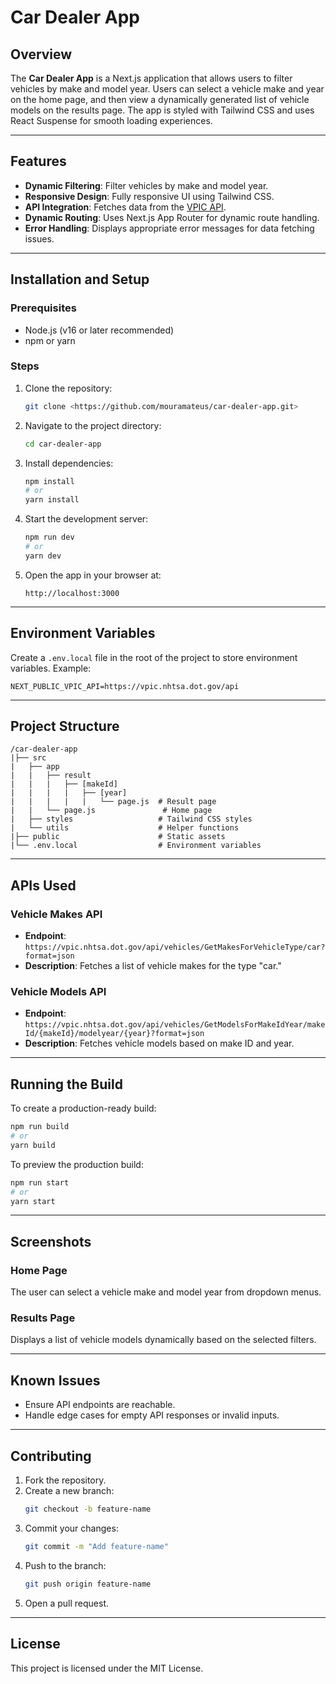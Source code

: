 # Car Dealer App

## Overview
The **Car Dealer App** is a Next.js application that allows users to filter vehicles by make and model year. Users can select a vehicle make and year on the home page, and then view a dynamically generated list of vehicle models on the results page. The app is styled with Tailwind CSS and uses React Suspense for smooth loading experiences.

---

## Features
- **Dynamic Filtering**: Filter vehicles by make and model year.
- **Responsive Design**: Fully responsive UI using Tailwind CSS.
- **API Integration**: Fetches data from the [VPIC API](https://vpic.nhtsa.dot.gov/api/?ref=public_apis).
- **Dynamic Routing**: Uses Next.js App Router for dynamic route handling.
- **Error Handling**: Displays appropriate error messages for data fetching issues.

---

## Installation and Setup

### Prerequisites
- Node.js (v16 or later recommended)
- npm or yarn

### Steps
1. Clone the repository:
   ```bash
   git clone <https://github.com/mouramateus/car-dealer-app.git>
   ```

2. Navigate to the project directory:
   ```bash
   cd car-dealer-app
   ```

3. Install dependencies:
   ```bash
   npm install
   # or
   yarn install
   ```

4. Start the development server:
   ```bash
   npm run dev
   # or
   yarn dev
   ```

5. Open the app in your browser at:
   ```
   http://localhost:3000
   ```

---

## Environment Variables

Create a `.env.local` file in the root of the project to store environment variables. Example:
```env
NEXT_PUBLIC_VPIC_API=https://vpic.nhtsa.dot.gov/api
```

---

## Project Structure

```
/car-dealer-app
|├── src
|   ├── app
|   |   ├── result
|   |   |   ├── [makeId]
|   |   |   |   ├── [year]
|   |   |   |   |   └── page.js  # Result page
|   |   └── page.js               # Home page
|   ├── styles                   # Tailwind CSS styles
|   └── utils                    # Helper functions
|├── public                      # Static assets
|└── .env.local                  # Environment variables
```

---

## APIs Used

### Vehicle Makes API
- **Endpoint**: `https://vpic.nhtsa.dot.gov/api/vehicles/GetMakesForVehicleType/car?format=json`
- **Description**: Fetches a list of vehicle makes for the type "car."

### Vehicle Models API
- **Endpoint**: `https://vpic.nhtsa.dot.gov/api/vehicles/GetModelsForMakeIdYear/makeId/{makeId}/modelyear/{year}?format=json`
- **Description**: Fetches vehicle models based on make ID and year.

---

## Running the Build

To create a production-ready build:
```bash
npm run build
# or
yarn build
```

To preview the production build:
```bash
npm run start
# or
yarn start
```

---

## Screenshots

### Home Page
The user can select a vehicle make and model year from dropdown menus.

### Results Page
Displays a list of vehicle models dynamically based on the selected filters.

---

## Known Issues
- Ensure API endpoints are reachable.
- Handle edge cases for empty API responses or invalid inputs.

---

## Contributing
1. Fork the repository.
2. Create a new branch:
   ```bash
   git checkout -b feature-name
   ```
3. Commit your changes:
   ```bash
   git commit -m "Add feature-name"
   ```
4. Push to the branch:
   ```bash
   git push origin feature-name
   ```
5. Open a pull request.

---

## License
This project is licensed under the MIT License.

